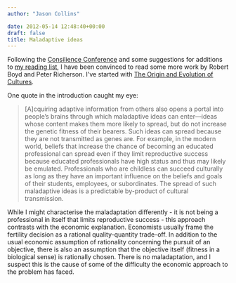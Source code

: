 ```yaml
---
author: "Jason Collins"

date: 2012-05-14 12:48:40+00:00
draft: false
title: Maladaptive ideas
---
```


Following the [Consilience Conference](https://www.jasoncollins.blog/consilience-conference-afterthoughts/) and some suggestions for additions to [my reading list](https://www.jasoncollins.blog/economics-and-evolutionary-biology-reading-list/), I have been convinced to read some more work by Robert Boyd and Peter Richerson. I've started with [The Origin and Evolution of Cultures](https://www.jasoncollins.blog/boyd-and-richersons-the-origin-and-evolution-of-cultures/).

One quote in the introduction caught my eye:


<blockquote>[A]cquiring adaptive information from others also opens a portal into people’s brains through which maladaptive ideas can enter—ideas whose content makes them more likely to spread, but do not increase the genetic fitness of their bearers. Such ideas can spread because they are not transmitted as genes are. For example, in the modern world, beliefs that increase the chance of becoming an educated professional can spread even if they limit reproductive success because educated professionals have high status and thus may likely be emulated. Professionals who are childless can succeed culturally as long as they have an important influence on the beliefs and goals of their students, employees, or subordinates. The spread of such maladaptive ideas is a predictable by-product of cultural transmission.</blockquote>


While I might characterise the maladaptation differently - it is not being a professional in itself that limits reproductive success - this approach contrasts with the economic explanation. Economists usually frame the fertility decision as a rational quality-quantity trade-off. In addition to the usual economic assumption of rationality concerning the pursuit of an objective, there is also an assumption that the objective itself (fitness in a biological sense) is rationally chosen. There is no maladaptation, and I suspect this is the cause of some of the difficulty the economic approach to the problem has faced.
